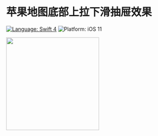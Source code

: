 # 苹果地图底部上拉下滑抽屉效果

[![Language: Swift 4](https://img.shields.io/badge/language-swift4-f48041.svg?style=flat)](https://developer.apple.com/swift)
![Platform: iOS 11](https://img.shields.io/badge/platform-iOS-blue.svg?style=flat)

<img src="http://pcb5zz9k5.bkt.clouddn.com/show.gif" width=250>
